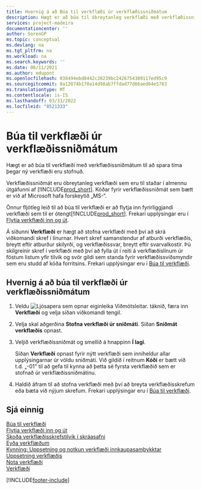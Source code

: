 ```yaml
---
title: Hvernig á að Búa til verkflæði úr verkflæðissniðmátum
description: Hægt er að búa til óbreytanleg verkflæði með verkflæðissniðmátum með forskeytinu „MS“ til að spara tíma þegar ný verkflæði eru stofnuð.
services: project-madeira
documentationcenter: ''
author: SorenGP
ms.topic: conceptual
ms.devlang: na
ms.tgt_pltfrm: na
ms.workload: na
ms.search.keywords: ''
ms.date: 06/11/2021
ms.author: edupont
ms.openlocfilehash: 038494ebd8442c20239bc2426754389117ed95c9
ms.sourcegitcommit: 8a12074b170a14d98ab7ffdad77d66aed64e5783
ms.translationtype: MT
ms.contentlocale: is-IS
ms.lasthandoff: 03/31/2022
ms.locfileid: "8521333"
---
```

# <a name="create-workflows-from-workflow-templates"></a>Búa til verkflæði úr verkflæðissniðmátum
Hægt er að búa til verkflæði með verkflæðissniðmátum til að spara tíma þegar ný verkflæði eru stofnuð.  

 Verkflæðissniðmát eru óbreytanleg verkflæði sem eru til staðar í almennu útgáfunni af [!INCLUDE[prod_short](includes/prod_short.md)]. Kóðar fyrir verkflæðissniðmát sem bætt er við af Microsoft hafa forskeytið „MS-“.  

 Önnur fljótleg leið til að búa til verkflæði er að flytja inn fyrirliggjandi verkflæði sem til er ótengt[!INCLUDE[prod_short](includes/prod_short.md)]. Frekari upplýsingar eru í [Flytja verkflæði inn og út](across-how-to-export-and-import-workflows.md).  

Á síðunni **Verkflæði** er hægt að stofna verkflæði með því að skrá viðkomandi skref í línurnar. Hvert skref samanstendur af atburði verkflæðis, breytt eftir atburður skilyrði, og verkflæðissvar, breytt eftir svarvalkostir. Þú skilgreinir skref í verkflæði með því að fylla út í reiti á verkflæðislínum úr föstum listum yfir tilvik og svör gildi sem standa fyrir verkflæðissviðsmyndir sem eru studd af kóða forritsins. Frekari upplýsingar eru í [Búa til verkflæði](across-how-to-create-workflows.md).  

## <a name="to-create-a-workflow-from-workflow-template"></a>Hvernig á að búa til verkflæði úr verkflæðissniðmátum  
1.  Veldu ![Ljósapera sem opnar eiginleika Viðmótsleitar.](media/ui-search/search_small.png "Segðu mér hvað þú vilt gera") táknið, færa inn **Verkflæði** og velja síðan viðkomandi tengil.  
2.  Velja skal aðgerðina **Stofna verkflæði úr sniðmáti**. Síðan **Sniðmát verkflæðis** opnast.  
3.  Veljið verkflæðissniðmát og smellið á hnappinn **Í lagi**.  

     Síðan **Verkflæði** opnast fyrir nýtt verkflæði sem inniheldur allar upplýsingarnar úr völdu sniðmáti. Við gildið í reitnum **Kóði** er bætt við t.d. „-01“ til að gefa til kynna að þetta sé fyrsta verkflæðið sem er stofnað úr verkflæðissniðmátinu.  
4.  Haldið áfram til að stofna verkflæði með því að breyta verkflæðisskrefum eða bæta við nýjum skrefum. Frekari upplýsingar eru í [Búa til verkflæði](across-how-to-create-workflows.md).  

## <a name="see-also"></a>Sjá einnig  
 [Búa til verkflæði](across-how-to-create-workflows.md)   
 [Flytja verkflæði inn og út](across-how-to-export-and-import-workflows.md)   
 [Skoða verkflæðisskrefstilvik í skráasafni](across-how-to-view-archived-workflow-step-instances.md)   
 [Eyða verkflæðum](across-how-to-delete-workflows.md)   
 [Kynning: Uppsetning og notkun verkflæði innkaupasamþykktar](walkthrough-setting-up-and-using-a-purchase-approval-workflow.md)   
 [Uppsetning verkflæðis](across-set-up-workflows.md)   
 [Nota verkflæði](across-use-workflows.md)   
 [Verkflæði](across-workflow.md)   


[!INCLUDE[footer-include](includes/footer-banner.md)]